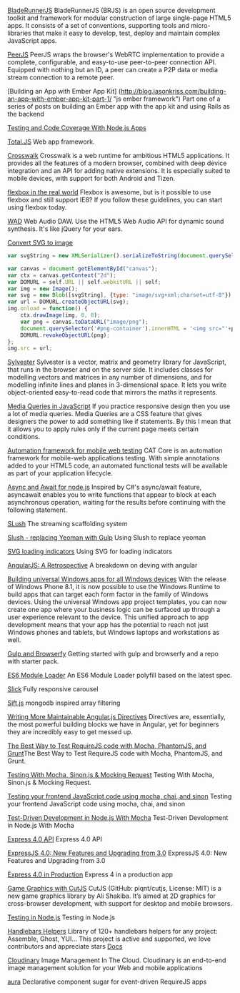 [BladeRunnerJS](http://bladerunnerjs.org/ "js framework") BladeRunnerJS (BRJS) is an open source development toolkit and framework for modular construction of large single-page HTML5 apps. It consists of a set of conventions, supporting tools and micro-libraries that make it easy to develop, test, deploy and maintain complex JavaScript apps.

[PeerJS](http://peerjs.com/ "js webrtc") PeerJS wraps the browser's WebRTC implementation to provide a complete, configurable, and easy-to-use peer-to-peer connection API. Equipped with nothing but an ID, a peer can create a P2P data or media stream connection to a remote peer.

[Building an App with Ember App Kit] (http://blog.jasonkriss.com/building-an-app-with-ember-app-kit-part-1/ "js ember framework") Part one of a series of posts on building an Ember app with the app kit and using Rails as the backend

[Testing and Code Coverage With Node.js Apps](http://www.gregjopa.com/2014/02/testing-and-code-coverage-with-node-js-apps/ "tests js nodejs") 

[Total.JS](http://www.totaljs.com/ "js framework") Web app framework.

[Crosswalk](https://crosswalk-project.org/ "js framework") Crosswalk is a web runtime for ambitious HTML5 applications. It provides all the features of a modern browser, combined with deep device integration and an API for adding native extensions. It is especially suited to mobile devices, with support for both Android and Tizen.

[flexbox in the real world](http://www.planningforaliens.com/blog/2014/03/11/real-world-flexbox/ "css flexbox layout") Flexbox is awesome, but is it possible to use flexbox and still support IE8? If you follow these guidelines, you can start using flexbox today.

[WAD](https://github.com/rserota/wad "js audio html5") Web Audio DAW. Use the HTML5 Web Audio API for dynamic sound synthesis. It's like jQuery for your ears.

[Convert SVG to image](http://bl.ocks.org/biovisualize/8187844 "html5 js svg")
```javascript
var svgString = new XMLSerializer().serializeToString(document.querySelector('svg'));

var canvas = document.getElementById("canvas");
var ctx = canvas.getContext("2d");
var DOMURL = self.URL || self.webkitURL || self;
var img = new Image();
var svg = new Blob([svgString], {type: "image/svg+xml;charset=utf-8"});
var url = DOMURL.createObjectURL(svg);
img.onload = function() {
    ctx.drawImage(img, 0, 0);
    var png = canvas.toDataURL("image/png");
    document.querySelector('#png-container').innerHTML = '<img src="'+png+'"/>';
    DOMURL.revokeObjectURL(png);
};
img.src = url;
```
[Sylvester](http://sylvester.jcoglan.com/ "js matrix vector geometry") Sylvester is a vector, matrix and geometry library for JavaScript, that runs in the browser and on the server side. It includes classes for modelling vectors and matrices in any number of dimensions, and for modelling infinite lines and planes in 3-dimensional space. It lets you write object-oriented easy-to-read code that mirrors the maths it represents.

[Media Queries in JavaScript](http://flippinawesome.org/2014/03/24/using-media-queries-in-javascript/ "responsive js media-queries") If you practice responsive design then you use a lot of media queries. Media Queries are a CSS feature that gives designers the power to add something like if statements. By this I mean that it allows you to apply rules only if the current page meets certain conditions.

[Automation framework for mobile web testing](http://catjsteam.github.io/ "tests mobile") CAT Core is an automation framework for mobile-web applications testing.
With simple annotations added to your HTML5 code, an automated functional tests will be available as part of your application lifecycle.

[Async and Await for node.js](https://github.com/yortus/asyncawait 
"js nodejs async") Inspired by C#'s async/await feature, asyncawait enables you to write functions that appear to block at each asynchronous operation, waiting for the results before continuing with the following statement.

[SLush](http://klei.github.io/slush/#/ "js nodejs tools") The streaming scaffolding system

[Slush - replacing Yeoman with Gulp](http://joakimbeng.eu01.aws.af.cm/slush-replacing-yeoman-with-gulp/ "tools js") Using Slush to replace yeoman

[SVG loading indicators](http://jxnblk.github.io/loading/ "svg loading") Using SVG for loading indicators

[AngularJS: A Retrospective](http://www.mutuallyhuman.com/blog/2014/03/25/angularjs-a-retrospective/ "angular js") A breakdown on deving with angular

[Building universal Windows apps for all Windows devices](http://msdn.microsoft.com/en-US/windows/dn642498 "apps windows") With the release of Windows Phone 8.1, it is now possible to use the Windows Runtime to build apps that can target each form factor in the family of Windows devices. Using the universal Windows app project templates, you can now create one app where your business logic can be surfaced up through a user experience relevant to the device. This unified approach to app development means that your app has the potential to reach not just Windows phones and tablets, but Windows laptops and workstations as well.

[Gulp and Browserfy](http://viget.com/extend/gulp-browserify-starter-faq "gulp browserfy js") Getting started with gulp and browserfy and a repo with starter pack.

[ES6 Module Loader](https://github.com/ModuleLoader/es6-module-loader "js es6 modules") An ES6 Module Loader polyfill based on the latest spec.

[Slick](http://kenwheeler.github.io/slick/) Fully responsive carousel

[Sift.js](https://github.com/crcn/sift.js "js mongodb collections filtering") mongodb inspired array filtering

[Writing More Maintainable Angular.js Directives](http://www.codelord.net/2014/03/30/writing-more-maintainable-angular-dot-js-directives/ "angular js") Directives are, essentially, the most powerful building blocks we have in Angular, yet for beginners they are incredibly easy to get messed up.

[The Best Way to Test RequireJS code with Mocha, PhantomJS, and Grunt](http://projectpoppycock.com/the-best-way-to-test-requirejs-code-with-mocha-phantomjs-and-grunt/ "tests js requirejs mocha")The Best Way to Test RequireJS code with Mocha, PhantomJS, and Grunt.

[Testing With Mocha, Sinon.js & Mocking Request](http://bulkan-evcimen.com/testing_with_mocha_sinon "tests mocha sinon") Testing With Mocha, Sinon.js & Mocking Request.

[Testing your frontend JavaScript code using mocha, chai, and sinon](https://nicolas.perriault.net/code/2013/testing-frontend-javascript-code-using-mocha-chai-and-sinon/ "tests mocha sinon") Testing your frontend JavaScript code using mocha, chai, and sinon

[Test-Driven Development in Node.js With Mocha](http://webapplog.com/test-driven-development-in-node-js-with-mocha/ "tests tdd mocha nodejs") Test-Driven Development in Node.js With Mocha

[Express 4.0 API](http://expressjs.com/4x/api.html "nodejs express") Express 4.0 API

[ExpressJS 4.0: New Features and Upgrading from 3.0](http://scotch.io/bar-talk/expressjs-4-0-new-features-and-upgrading-from-3-0 "express nodejs") ExpressJS 4.0: New Features and Upgrading from 3.0

[Express 4.0 in Production](https://medium.com/javascript-and-the-server/aa6992b52bcd "express nodejs") Express 4 in a production app

[Game Graphics with CutJS](http://dailyjs.com/2014/04/10/cutjs/ "graphics games js canvas") CutJS (GitHub: piqnt/cutjs, License: MIT) is a new game graphics library by Ali Shakiba. It’s aimed at 2D graphics for cross-browser development, with support for desktop and mobile browsers.

[Testing in Node.js](http://code.tutsplus.com/tutorials/testing-in-nodejs--net-35018 "tests js mocha nodejs") Testing in Node.js

[Handlebars Helpers](https://github.com/assemble/handlebars-helpers "js handlebars") Library of 120+ handlebars helpers for any project: Assemble, Ghost, YUI... This project is active and supported, we love contributors and appreciate stars [Docs](http://assemble.io/helpers/ "js handlebars")

[Cloudinary](http://cloudinary.com/ "cloud image") Image Management In The Cloud. Cloudinary is an end-to-end image management solution for your Web and mobile applications

[aura](http://aurajs.com/ "framework js requirejs") Declarative component sugar for event-driven RequireJS apps